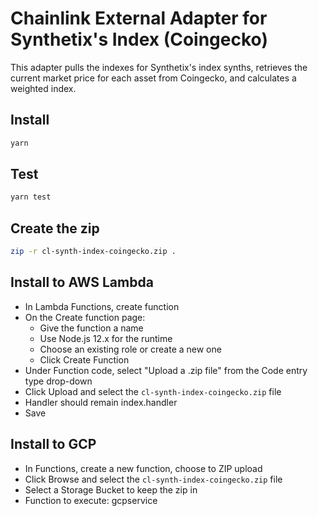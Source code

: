 # Chainlink External Adapter for Synthetix's Index (Coingecko)

This adapter pulls the indexes for Synthetix's index synths, retrieves the current market price for each asset from 
Coingecko, and calculates a weighted index.

## Install

```bash
yarn
```

## Test

```bash
yarn test
```

## Create the zip

```bash
zip -r cl-synth-index-coingecko.zip .
```

## Install to AWS Lambda

- In Lambda Functions, create function
- On the Create function page:
  - Give the function a name
  - Use Node.js 12.x for the runtime
  - Choose an existing role or create a new one
  - Click Create Function
- Under Function code, select "Upload a .zip file" from the Code entry type drop-down
- Click Upload and select the `cl-synth-index-coingecko.zip` file
- Handler should remain index.handler
- Save


## Install to GCP

- In Functions, create a new function, choose to ZIP upload
- Click Browse and select the `cl-synth-index-coingecko.zip` file
- Select a Storage Bucket to keep the zip in
- Function to execute: gcpservice
